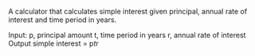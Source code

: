 A calculator that calculates simple interest given principal, annual rate of interest and time period in years.

Input:
	p, principal amount
 	t, time period in years
	r, annual rate of interest
Output
	simple interest = p*t*r
